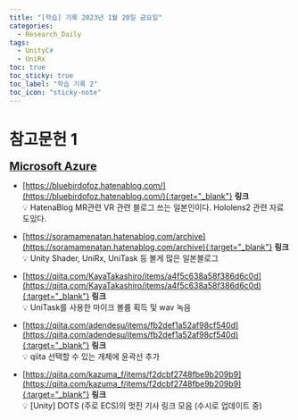 ```yaml
---
title: "[학습] 기록 2023년 1월 20일 금요일"
categories:
  - Research_Daily
tags:
  - UnityC#
  - UniRx
toc: true
toc_sticky: true
toc_label: "학습 기록 2"
toc_icon: "sticky-note"
---
```


# 참고문헌 1

<b><u><span style="font-size:20px"> Microsoft Azure </span></u></b>
- [https://bluebirdofoz.hatenablog.com/](https://bluebirdofoz.hatenablog.com/){:target="_blank"} **링크** <br>
    💡 HatenaBlog MR관련 VR 관련 블로그 쓰는 일본인이다. Hololens2 관련 자료도있다.<br>

- [https://soramamenatan.hatenablog.com/archive](https://soramamenatan.hatenablog.com/archive){:target="_blank"} **링크** <br>
    💡 Unity Shader, UniRx, UniTask 등 볼게 많은 일본블로그 <br>

- [https://qiita.com/KayaTakashiro/items/a4f5c638a58f386d6c0d](https://qiita.com/KayaTakashiro/items/a4f5c638a58f386d6c0d){:target="_blank"} **링크** <br>
    💡 UniTask를 사용한 마이크 볼륨 획득 및 wav 녹음 <br>

- [https://qiita.com/adendesu/items/fb2def1a52af98cf540d](https://qiita.com/adendesu/items/fb2def1a52af98cf540d){:target="_blank"} **링크** <br>
    💡 qiita 선택할 수 있는 개체에 윤곽선 추가 <br>

- [https://qiita.com/kazuma_f/items/f2dcbf2748fbe9b209b9](https://qiita.com/kazuma_f/items/f2dcbf2748fbe9b209b9){:target="_blank"} **링크** <br>
    💡 [Unity] DOTS (주로 ECS)의 멋진 기사 링크 모음 (수시로 업데이트 중) <br>